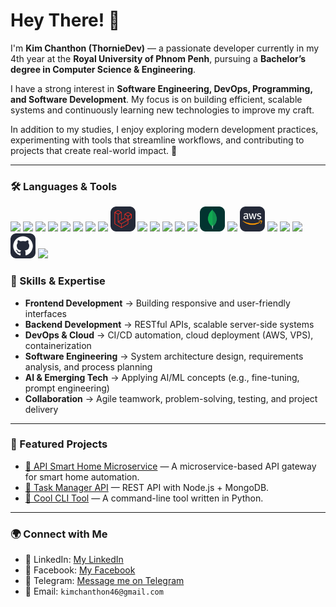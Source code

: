 # Hey There! 👋

I'm **Kim Chanthon (ThornieDev)** — a passionate developer currently in my 4th year at the **Royal University of Phnom Penh**, pursuing a **Bachelor’s degree in Computer Science & Engineering**.  

I have a strong interest in **Software Engineering, DevOps, Programming, and Software Development**. My focus is on building efficient, scalable systems and continuously learning new technologies to improve my craft.  

In addition to my studies, I enjoy exploring modern development practices, experimenting with tools that streamline workflows, and contributing to projects that create real-world impact. 🚀

---
### 🛠️ Languages & Tools
<p>
  <!-- Core Languages -->
  <img src="https://cdn.jsdelivr.net/gh/devicons/devicon/icons/c/c-original.svg" width="40" />
  <img src="https://cdn.jsdelivr.net/gh/devicons/devicon/icons/cplusplus/cplusplus-original.svg" width="40" />
  <img src="https://cdn.jsdelivr.net/gh/devicons/devicon/icons/java/java-original.svg" width="40" />
  <img src="https://cdn.jsdelivr.net/gh/devicons/devicon/icons/javascript/javascript-original.svg" width="40" />
  <img src="https://cdn.jsdelivr.net/gh/devicons/devicon/icons/typescript/typescript-original.svg" width="40" />
  <img src="https://cdn.jsdelivr.net/gh/devicons/devicon/icons/php/php-original.svg" width="40" />
  <img src="https://cdn.jsdelivr.net/gh/devicons/devicon/icons/dart/dart-original.svg" width="40" />

  <!-- Frameworks -->
  <img src="https://cdn.jsdelivr.net/gh/devicons/devicon/icons/spring/spring-original.svg" width="40" />
  <img src="assets/icons/Laravel-Dark.svg" width="40" />
  <img src="https://cdn.jsdelivr.net/gh/devicons/devicon/icons/flutter/flutter-original.svg" width="40" />
  <img src="https://cdn.jsdelivr.net/gh/devicons/devicon/icons/react/react-original.svg" width="40" />
  <img src="https://cdn.jsdelivr.net/gh/devicons/devicon/icons/nextjs/nextjs-original.svg" width="40" />
  <!-- <img src="https://cdn.jsdelivr.net/gh/devicons/devicon/icons/express/express-original.svg" width="40" /> -->
    <img src="assets/icons/ex" width="40" />
  <img src="https://cdn.jsdelivr.net/gh/devicons/devicon/icons/tailwindcss/tailwindcss-original.svg" width="40" />

  <!-- Databases & Cloud -->
  <!-- <img src="https://cdn.jsdelivr.net/gh/devicons/devicon/icons/mongodb/mongodb-original.svg" width="40" /> -->
  <img src="assets/icons/MongoDB.svg" width="40" />
  <img src="https://cdn.jsdelivr.net/gh/devicons/devicon/icons/mysql/mysql-original.svg" width="40" /> 
  <img src="assets/icons/AWS-Dark.svg" width="40" />

  <!-- DevOps & Tools -->
  <img src="https://cdn.jsdelivr.net/gh/devicons/devicon/icons/docker/docker-original.svg" width="40" />
  <img src="https://cdn.jsdelivr.net/gh/devicons/devicon/icons/nginx/nginx-original.svg" width="40" />
  <img src="https://cdn.jsdelivr.net/gh/devicons/devicon/icons/git/git-original.svg" width="40" />
  <!-- <img src="https://cdn.jsdelivr.net/gh/devicons/devicon/icons/github/github-original.svg" width="40" /> -->
  <img src="assets/icons/Github-Dark.svg" width="40" />
  <img src="https://cdn.jsdelivr.net/gh/devicons/devicon/icons/figma/figma-original.svg" width="40" />
</p>


### 🚀 Skills & Expertise
- **Frontend Development** → Building responsive and user-friendly interfaces  
- **Backend Development** → RESTful APIs, scalable server-side systems  
- **DevOps & Cloud** → CI/CD automation, cloud deployment (AWS, VPS), containerization  
- **Software Engineering** → System architecture design, requirements analysis, and process planning  
- **AI & Emerging Tech** → Applying AI/ML concepts (e.g., fine-tuning, prompt engineering)  
- **Collaboration** → Agile teamwork, problem-solving, testing, and project delivery  

---

### 🚀 Featured Projects
- [🔗 API Smart Home Microservice](https://api-gateway.kdebit.shop) — A microservice-based API gateway for smart home automation.
- [🔗 Task Manager API](https://github.com/ThornieDev/task-manager) — REST API with Node.js + MongoDB.
- [🔗 Cool CLI Tool](https://github.com/ThornieDev/cool-cli) — A command-line tool written in Python.

---

### 🌍 Connect with Me
- 💼 LinkedIn: [My LinkedIn](https://www.linkedin.com/in/your-username)
- 📘 Facebook: [My Facebook](https://www.facebook.com/your-username)
- 💬 Telegram: [Message me on Telegram](https://t.me/Thornkim_21)
- 📧 Email: `kimchanthon46@gmail.com`
